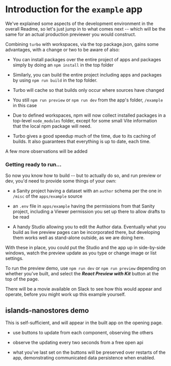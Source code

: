 # Introduction for the `example` app

We've explained some aspects of the development environment in the overall Readme, so let's just jump in to what comes next -- which will be the same for an actual production previewer you would construct.

Combining `turbo` with workspaces, via the top package.json, gains some advantages, with a change or two to be aware of also:

- You can install packages over the entire project of apps and packages simply by doing an `npm install` in the top folder

- Similarly, you can build the entire project including apps and packages by using `npm run build` in the top folder.

- Turbo will cache so that builds only occur where sources have changed

- You still `npm run preview` or `npm run dev` from the app's folder, `/example` in this case

- Due to defined workspaces, npm will now collect installed packages in a top-level `node_modules` folder, except for some small Vite information that the local npm package will need.

- Turbo gives a good speedup much of the time, due to its caching of builds. It also guarantees that everything is up to date, each time.

A few more observations will be added 

### Getting ready to run...

So now you know how to build -- but to actually do so, and run preview or dev, you'd need to provide some things of your own:

- a Sanity project having a dataset with an `author` schema per the one in `/misc` of the `apps/example` source

- an `.env` file in `apps/example` having the permissions from that Sanity project, including a Viewer permission you set up there to allow drafts to be read

- A handy Studio allowing you to edit the Author data. Eventually what you build as live preview pages can be incorporated there, but developing them works well as stand-alone outside, as we are doing here.

With these in place, you could put the Studio and the app up in side-by-side windows, watch the preview update as you type or change image or list settings.

To run the preview demo, use `npm run dev` or `npm run preview` depending on whether you've built, and select the **_React Preview with Kit_** button at the top of the page.

There will be a movie available on Slack to see how this would appear and operate, before you might work up this example yourself.

## islands-nanostores demo

This is self-sufficient, and will appear in the built app on the opening page.

- use buttons to update from each component, observing the others

- observe the updating every two seconds from a free open api

- what you've last set on the buttons will be preserved over restarts of the app, demonstrating communicated data persistence when enabled.